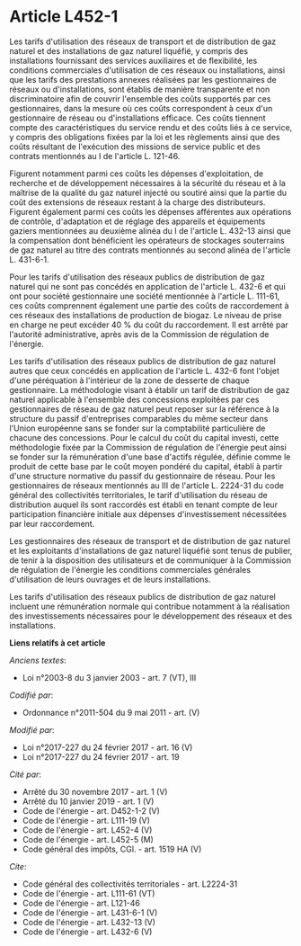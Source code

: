 # Article L452-1

Les tarifs d'utilisation des réseaux de transport et de distribution de gaz naturel et des installations de gaz naturel
liquéfié, y compris des installations fournissant des services auxiliaires et de flexibilité, les conditions commerciales
d'utilisation de ces réseaux ou installations, ainsi que les tarifs des prestations annexes réalisées par les gestionnaires
de réseaux ou d'installations, sont établis de manière transparente et non discriminatoire afin de couvrir l'ensemble des
coûts supportés par ces gestionnaires, dans la mesure où ces coûts correspondent à ceux d'un gestionnaire de réseau ou
d'installations efficace. Ces coûts tiennent compte des caractéristiques du service rendu et des coûts liés à ce service, y
compris des obligations fixées par la loi et les règlements ainsi que des coûts résultant de l'exécution des missions de
service public et des contrats mentionnés au I de l'article L. 121-46. 

Figurent notamment parmi ces coûts les dépenses d'exploitation, de recherche et de développement nécessaires à la sécurité du
réseau et à la maîtrise de la qualité du gaz naturel injecté ou soutiré ainsi que la partie du coût des extensions de réseaux
restant à la charge des distributeurs. Figurent également parmi ces coûts les dépenses afférentes aux opérations de contrôle,
d'adaptation et de réglage des appareils et équipements gaziers mentionnées au deuxième alinéa du I de l'article L. 432-13
ainsi que la compensation dont bénéficient les opérateurs de stockages souterrains de gaz naturel au titre des contrats
mentionnés au second alinéa de l'article L. 431-6-1. 

Pour les tarifs d'utilisation des réseaux publics de distribution de gaz naturel qui ne sont pas concédés en application de
l'article L. 432-6 et qui ont pour société gestionnaire une société mentionnée à l'article L. 111-61, ces coûts comprennent
également une partie des coûts de raccordement à ces réseaux des installations de production de biogaz. Le niveau de prise en
charge ne peut excéder 40 % du coût du raccordement. Il est arrêté par l'autorité administrative, après avis de la Commission
de régulation de l'énergie. 

Les tarifs d'utilisation des réseaux publics de distribution de gaz naturel autres que ceux concédés en application de
l'article L. 432-6 font l'objet d'une péréquation à l'intérieur de la zone de desserte de chaque gestionnaire. La
méthodologie visant à établir un tarif de distribution de gaz naturel applicable à l'ensemble des concessions exploitées par
ces gestionnaires de réseau de gaz naturel peut reposer sur la référence à la structure du passif d'entreprises comparables
du même secteur dans l'Union européenne sans se fonder sur la comptabilité particulière de chacune des concessions. Pour le
calcul du coût du capital investi, cette méthodologie fixée par la Commission de régulation de l'énergie peut ainsi se fonder
sur la rémunération d'une base d'actifs régulée, définie comme le produit de cette base par le coût moyen pondéré du capital,
établi à partir d'une structure normative du passif du gestionnaire de réseau. Pour les gestionnaires de réseaux mentionnés
au III de l'article L. 2224-31 du code général des collectivités territoriales, le tarif d'utilisation du réseau de
distribution auquel ils sont raccordés est établi en tenant compte de leur participation financière initiale aux dépenses
d'investissement nécessitées par leur raccordement. 

Les gestionnaires des réseaux de transport et de distribution de gaz naturel et les exploitants d'installations de gaz
naturel liquéfié sont tenus de publier, de tenir à la disposition des utilisateurs et de communiquer à la Commission de
régulation de l'énergie les conditions commerciales générales d'utilisation de leurs ouvrages et de leurs installations. 

Les tarifs d'utilisation des réseaux publics de distribution de gaz naturel incluent une rémunération normale qui contribue
notamment à la réalisation des investissements nécessaires pour le développement des réseaux et des installations.

**Liens relatifs à cet article**

_Anciens textes_:

  - Loi n°2003-8 du 3 janvier 2003 - art. 7 (VT), III

_Codifié par_:

  - Ordonnance n°2011-504 du 9 mai 2011 - art. (V)

_Modifié par_:

  - Loi n°2017-227 du 24 février 2017 - art. 16 (V)
  - Loi n°2017-227 du 24 février 2017 - art. 19

_Cité par_:

  - Arrêté du 30 novembre 2017 - art. 1 (V)
  - Arrêté du 10 janvier 2019 - art. 1 (V)
  - Code de l'énergie - art. D452-1-2 (V)
  - Code de l'énergie - art. L111-19 (V)
  - Code de l'énergie - art. L452-4 (V)
  - Code de l'énergie - art. L452-5 (M)
  - Code général des impôts, CGI. - art. 1519 HA (V)

_Cite_:

  - Code général des collectivités territoriales - art. L2224-31
  - Code de l'énergie - art. L111-61 (VT)
  - Code de l'énergie - art. L121-46
  - Code de l'énergie - art. L431-6-1 (V)
  - Code de l'énergie - art. L432-13 (V)
  - Code de l'énergie - art. L432-6 (V)
